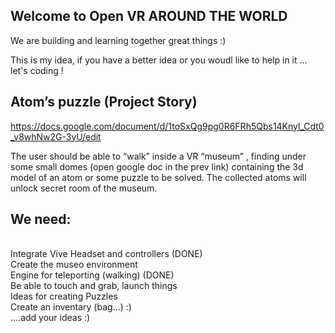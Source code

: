 ## Welcome to Open VR AROUND THE WORLD

We are building and learning together great things :)

This is my idea, if you have a better idea or you woudl like to help in it ... let's coding !

## Atom’s puzzle (Project Story)
https://docs.google.com/document/d/1toSxQg9pg0R6FRh5Qbs14Knyl_Cdt0_v8whNw2G-3yU/edit

The user should be able to “walk” inside a VR “museum” , finding under some small domes (open google doc in the prev link) containing the 3d model of an atom or some puzzle to be solved. The collected atoms will unlock secret room of the museum. 

## We need:

<br>Integrate Vive Headset and controllers (DONE)
<br>Create the museo environment
<br>Engine for teleporting (walking) (DONE)
<br>Be able to touch and grab, launch things
<br>Ideas for creating Puzzles
<br>Create an inventary (bag...) :)
<br>….add your ideas :)
